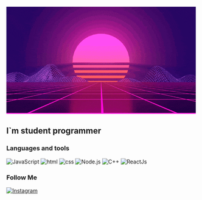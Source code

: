 [![Header](https://github.com/TheYrik/theyrik/blob/main/assets/background-git.gif)](https://github.com/TheYrik)

## I`m student programmer 

### Languages and tools
![JavaScript](https://img.shields.io/badge/-JavaScript-711178?style=for-the-badge&logo=JavaScript) ![html](https://img.shields.io/badge/-Html-711178?style=for-the-badge&logo=html5) ![css](https://img.shields.io/badge/-css-711178?style=for-the-badge&logo=css&logoColor=3CA0D7) ![Node.js](https://img.shields.io/badge/-NodeJs-711178?style=for-the-badge&logo=nodedotjs) ![C++](https://img.shields.io/badge/-C++-711178?style=for-the-badge&logo=cplusplus&logoColor=6395CC)
![ReactJs](https://img.shields.io/badge/-react-711178?style=for-the-badge&logo=react)

### Follow Me
[![Instagram](https://img.shields.io/badge/-Instagram-711178?style=for-the-badge&logo=instagram&logoColor=6395CC)](https://www.instagram.com/theyrikkk/)

